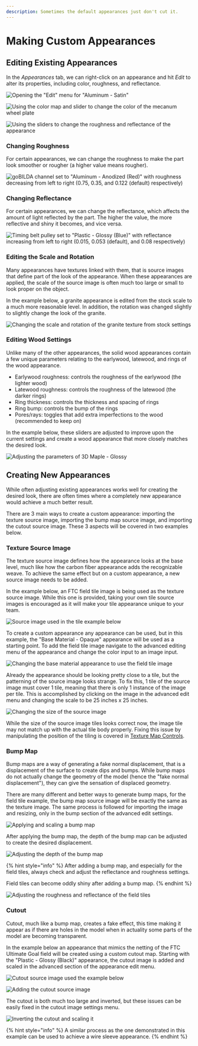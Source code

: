 ```yaml
---
description: Sometimes the default appearances just don't cut it.
---
```


# Making Custom Appearances

## Editing Existing Appearances

In the _Appearances_ tab, we can right-click on an appearance and hit _Edit_ to alter its properties, including color, roughness, and reflectance.

![Opening the &quot;Edit&quot; menu for &quot;Aluminum - Satin&quot;](../.gitbook/assets/957ccecf89eeca52c7a9926838348a7e.gif)

![Using the color map and slider to change the color of the mecanum wheel plate](../.gitbook/assets/culurz.gif)

![Using the sliders to change the roughness and reflectance of the appearance](../.gitbook/assets/slidurr.gif)

### Changing Roughness

For certain appearances, we can change the roughness to make the part look smoother or rougher \(a higher value means rougher\).

![goBILDA channel set to &quot;Aluminum - Anodized \(Red\)&quot; with roughness decreasing from left to right \(0.75, 0.35, and 0.122 \(default\) respectively\)](../.gitbook/assets/roughness.png)

### Changing Reflectance

For certain appearances, we can change the reflectance, which affects the amount of light reflected by the part. The higher the value, the more reflective and shiny it becomes, and vice versa.

![Timing belt pulley set to &quot;Plastic - Glossy \(Blue\)&quot; with reflectance increasing from left to right \(0.015, 0.053 \(default\), and 0.08 respectively\)](../.gitbook/assets/pull.png)

### Editing the Scale and Rotation

Many appearances have textures linked with them, that is source images that define part of the look of the appearance. When these appearances are applied, the scale of the source image is often much too large or small to look proper on the object.

In the example below, a granite appearance is edited from the stock scale to a much more reasonable level. In addition, the rotation was changed slightly to slightly change the look of the granite.

![Changing the scale and rotation of the granite texture from stock settings](../.gitbook/assets/123187422eecc9520066f1c2469663ab.gif)

### Editing Wood Settings

Unlike many of the other appearances, the solid wood appearances contain a few unique parameters relating to the earlywood, latewood, and rings of the wood appearance.

* Earlywood roughness: controls the roughness of the earlywood \(the lighter wood\)
* Latewood roughness: controls the roughness of the latewood \(the darker rings\)
* Ring thickness: controls the thickness and spacing of rings
* Ring bump: controls the bump of the rings
* Pores/rays: toggles that add extra imperfections to the wood \(recommended to keep on\)

In the example below, these sliders are adjusted to improve upon the current settings and create a wood appearance that more closely matches the desired look.

![Adjusting the parameters of 3D Maple - Glossy](../.gitbook/assets/6e73d80746bf3c9ac5bde2b5028104c4.gif)

## Creating New Appearances

While often adjusting existing appearances works well for creating the desired look, there are often times where a completely new appearance would achieve a much better result.

There are 3 main ways to create a custom appearance: importing the texture source image, importing the bump map source image, and importing the cutout source image. These 3 aspects will be covered in two examples below.

### Texture Source Image

The texture source image defines how the appearance looks at the base level, much like how the carbon fiber appearance adds the recognizable weave. To achieve the same effect but on a custom appearance, a new source image needs to be added.

In the example below, an FTC field tile image is being used as the texture source image. While this one is provided, taking your own tile source images is encouraged as it will make your tile appearance unique to your team.

![Source image used in the tile example below](../.gitbook/assets/fieldtiles-editednoedge-contrast_brightness.png)

To create a custom appearance any appearance can be used, but in this example, the "Base Material - Opaque" appearance will be used as a starting point. To add the field tile image navigate to the advanced editing menu of the appearance and change the color input to an image input.

![Changing the base material appearance  to use the field tile image](../.gitbook/assets/8b3778cd3dd3e9fdf35db60e133d5d16.gif)

Already the appearance should be looking pretty close to a tile, but the patterning of the source image looks strange. To fix this, 1 tile of the source image must cover 1 tile, meaning that there is only 1 instance of the image per tile. This is accomplished by clicking on the image in the advanced edit menu and changing the scale to be 25 inches x 25 inches.

![Changing the size of the source image](../.gitbook/assets/f1abd2162bc0465a5ebf39badca17c8b.gif)

While the size of the source image tiles looks correct now, the image tile may not match up with the actual tile body properly. Fixing this issue by manipulating the position of the tiling is covered in [Texture Map Controls](texture-map-controls.md).

### Bump Map

Bump maps are a way of generating a fake normal displacement, that is a displacement of the surface to create dips and bumps. While bump maps do not actually change the geometry of the model \(hence the "fake normal displacement"\), they can give the sensation of displaced geometry.

There are many different and better ways to generate bump maps, for the field tile example, the bump map source image will be exactly the same as the texture image. The same process is followed for importing the image and resizing, only in the bump section of the advanced edit settings.

![Applying and scaling a bump map](../.gitbook/assets/243d2f19086397ecfe96ff320f3be245.gif)

After applying the bump map, the depth of the bump map can be adjusted to create the desired displacement.

![Adjusting the depth of the bump map](../.gitbook/assets/b7448dd913654b27ab3698fbb41ddb04.gif)

{% hint style="info" %}
After adding a bump map, and especially for the field tiles, always check and adjust the reflectance and roughness settings.

Field tiles can become oddly shiny after adding a bump map.
{% endhint %}

![Adjusting the roughness and reflectance of the field tiles](../.gitbook/assets/c0fdf4f8d3ca87397adc7b8552635977.gif)

### Cutout

Cutout, much like a bump map, creates a fake effect, this time making it appear as if there are holes in the model when in actuality some parts of the model are becoming transparent.

In the example below an appearance that mimics the netting of the FTC Ultimate Goal field will be created using a custom cutout map. Starting with the "Plastic - Glossy \(Black\)" appearance, the cutout image is added and scaled in the advanced section of the appearance edit menu.

![Cutout source image used the example below](../.gitbook/assets/untitled-drawing-26-.png)

![Adding the cutout source image](../.gitbook/assets/59810a0ac88f6522598127779b598a99.gif)

The cutout is both much too large and inverted, but these issues can be easily fixed in the cutout image settings menu.

![Inverting the cutout and scaling it](../.gitbook/assets/8c7fe13c8eb85715b056bb2e1ba7becc.gif)

{% hint style="info" %}
A similar process as the one demonstrated in this example can be used to achieve a wire sleeve appearance.
{% endhint %}


